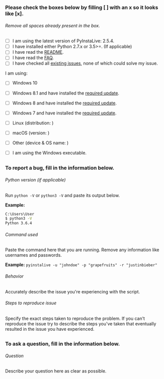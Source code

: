 ### Please check the boxes below by filling [ ] with an x so it looks like [x].
###### Remove all spaces already present in the box.

- [ ] I am using the latest version of PyInstaLive: 2.5.4.
- [ ] I have installed either Python 2.7.x or 3.5>=. (If applicable)
- [ ] I have read the [README](https://github.com/notcammy/pyinstalive/blob/master/README.md).
- [ ] I have read the [FAQ](https://github.com/notcammy/pyinstalive/blob/master/FAQ.md).
- [ ] I have checked all [existing issues](https://github.com/notcammy/PyInstaLive/issues?q=is%3Aissue), none of which could solve my issue.

I am using:
- [ ] Windows 10
- [ ] Windows 8.1 and have installed the [required update](https://support.microsoft.com/en-gb/help/2999226/update-for-universal-c-runtime-in-windows).
- [ ] Windows 8 and have installed the [required update](https://support.microsoft.com/en-gb/help/2999226/update-for-universal-c-runtime-in-windows).
- [ ] Windows 7  and have installed the [required update](https://support.microsoft.com/en-gb/help/2999226/update-for-universal-c-runtime-in-windows).
- [ ] Linux (distribution: )
- [ ] macOS (version: )
- [ ] Other (device & OS name: )

- [ ] I am using the Windows executable.

##
##

### To report a bug, fill in the information below.

###### Python version (if applicable) 
Run ```python -V``` or ```python3 -V``` and paste its output below.

**Example:**
```bash
C:\Users\User
$ python3 -V
Python 3.6.4
```

###### Command used
Paste the command here that you are running. Remove any information like usernames and passwords.

**Example:** ```pyinstalive -u "johndoe" -p "grapefruits" -r "justinbieber"```

###### Behavior
Accurately describe the issue you're experiencing with the script.

###### Steps to reproduce issue
Specify the exact steps taken to reproduce the problem. If you can't reproduce the issue try to describe the steps you've taken that eventually resulted in the issue you have experienced.

##
##

### To ask a question, fill in the information below.

###### Question
Describe your question here as clear as possible.
